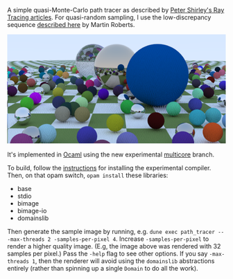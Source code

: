 A simple quasi-Monte-Carlo path tracer as described by [Peter Shirley's Ray Tracing articles](https://raytracing.github.io/).   For quasi-random sampling, I use the low-discrepancy sequence [described here](http://extremelearning.com.au/unreasonable-effectiveness-of-quasirandom-sequences/) by Martin Roberts.

![Our rendering of Shirley's test scene at 32 samples per pixel](https://github.com/dalev/path-tracer-ocaml/blob/main/shirley-spheres.png?raw=true)

It's implemented in [Ocaml](https://ocaml.org) using the new experimental [multicore](https://github.com/ocaml-multicore/ocaml-multicore) branch.

To build, follow the [instructions](https://github.com/ocaml-multicore/multicore-opam#install-multicore-ocaml) for installing the experimental compiler.  Then, on that opam switch, `opam install` these libraries:
- base
- stdio
- bimage
- bimage-io
- domainslib

Then generate the sample image by running, e.g.  `dune exec path_tracer -- -max-threads 2 -samples-per-pixel 4`.  Increase `-samples-per-pixel` to render a higher quality image.  (E.g, the image above was rendered with 32 samples per pixel.)  Pass the `-help` flag to see other options.  If you say `-max-threads 1`, then the renderer will avoid using the `domainslib` abstractions entirely (rather than spinning up a single `Domain` to do all the work).

